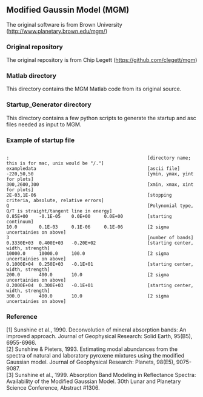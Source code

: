 ## Modified Gaussin Model (MGM)
The original software is from Brown University (http://www.planetary.brown.edu/mgm/)

### Original repository
The original repository is from Chip Legett (https://github.com/clegett/mgm)

### Matlab directory
This directory contains the MGM Matlab code from its original source.

### Startup_Generator directory
This directory contains a few python scripts to generate the startup and asc files needed as input to MGM.

### Example of startup file
<pre><code>
:                                                   [directory name; this is for mac, unix would be "/."]  
exampledata                                         [ascii file]  
-220,50,50                                          [ymin, ymax, yint for plots]  
300,2600,300                                        [xmin, xmax, xint for plots]  
2E-03,1E-06                                         [stopping criteria, absolute, relative errors]  
Q                                                   [Polynomial type, Q/T is straight/tangent line in energy]  
0.85E+00    -0.1E-05    0.0E+00     0.0E+00         [starting continuum]  
10.0        0.1E-03     0.1E-06     0.1E-06         [2 sigma uncertainies on above]  
3                                                   [number of bands]  
0.3330E+03  0.400E+03   -0.20E+02                   [starting center, width, strength]  
10000.0     10000.0     100.0                       [2 sigma uncertainies on above]  
0.1000E+04  0.250E+03   -0.1E+01                    [starting center, width, strength]  
200.0       400.0       10.0                        [2 sigma uncertainies on above]  
0.2000E+04  0.300E+03   -0.1E+01                    [starting center, width, strength]  
300.0       400.0       10.0                        [2 sigma uncertainies on above]  
</code></pre>

### Reference
[1] Sunshine et al., 1990. Deconvolution of mineral absorption bands: An improved approach. Journal of Geophysical Research: Solid Earth, 95(B5), 6955-6966.  
[2] Sunshine & Pieters, 1993. Estimating modal abundances from the spectra of natural and laboratory pyroxene mixtures using the modified Gaussian model. Journal of Geophysical Research: Planets, 98(E5), 9075-9087.  
[3] Sunshine et al., 1999. Absorption Band Modeling in Reflectance Spectra: Availability of the Modified Gaussian Model. 30th Lunar and Planetary Science Conference, Abstract #1306.

